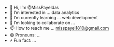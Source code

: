 - 👋 Hi, I’m @MissPayeldas
- 👀 I’m interested in ... data analytics 
- 🌱 I’m currently learning ... web development 
- 💞️ I’m looking to collaborate on ...
- 📫 How to reach me ... misspayel1810@gmail.com
- 😄 Pronouns: ...
- ⚡ Fun fact: ...

<!---
MissPayeldas/MissPayeldas is a ✨ special ✨ repository because its `README.md` (this file) appears on your GitHub profile.
You can click the Preview link to take a look at your changes.
--->
